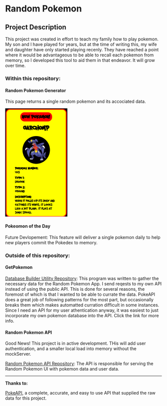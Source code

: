 # Random Pokemon

## Project Description

This project was created in effort to teach my family how to play pokemon. My son and I have played for years, but at the time of writing this, my wife and daughter have only started playing recenly. They have reached a point where it would be advantageous to be able to recall each pokemon from memory, so I developed this tool to aid them in that endeavor. It will grow over time.

### Within this repository:

#### Random Pokemon Generator

This page returns a single random pokemon and its accociated data.

<img src="./src/images/readme/app_draft.png" alt="drawing" width="200"/>

#### Pokeomon of the Day

Future Devlopement: This feature will deliver a single pokemon daily to help new players commit the Pokedex to memory.

### Outside of this repository:

#### GetPokemon

[Database Builder Utility Repository](https://github.com/DavidMiles1925/get-pokemon): This program was written to gather the necessary data for the Random Pokemon App. I send reqests to my own API instead of using the public API. This is done for several reasons, the foremost of which is that I wanted to be able to currate the data. PokeAPI does a great job of following patterns for the most part, but occasionally breaks them which makes automatted curration difficult in some instances. Since I need an API for my user athentication anyway, it was easiest to just incorporate my own pokemon database into the API. Click the link for more info.

#### Random Pokemon API

Good News! This project is in active development. THis will add user authentication, and a smaller local load into memory without the mockServer.

[Random Pokemon API Repository](https://github.com/DavidMiles1925/Random-Pokemon): The API is responsible for serving the Random Pokemon UI with pokemon data and user data.

---

**Thanks to:**

[PokeAPI](https://pokeapi.co/), a complete, accurate, and easy to use API that supplied the raw data for this project.

